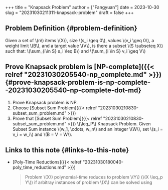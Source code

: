 +++
title = "Knapsack Problem"
author = ["Fangyuan"]
date = 2023-10-30
slug = "20231030211311-knapsack-problem"
draft = false
+++

## Problem Definition {#problem-definition}

Given a set of \\(n\\) items \\(X\\), size \\(s\_i \geq 0\\), values \\(v\_i \geq 0\\), a weight limit \\(B\\), and a target value \\(V\\), is there a subset \\(S \subseteq X\\) such that:
\\(\sum\_{i\in S} s\_i \leq B\\) and \\(\sum\_{i \in S} v\_i \geq V\\)


## Prove Knapsack problem is [NP-complete]({{< relref "20231030205540-np_complete.md" >}}) {#prove-knapsack-problem-is-np-complete--20231030205540-np-complete-dot-md}

1.  Prove Knapsack problem is NP.
2.  Choose [Subset Sum Problem]({{< relref "20231030210830-subset_sum_problem.md" >}})
3.  Prove that [Subset Sum Problem]({{< relref "20231030210830-subset_sum_problem.md" >}}) \\(\leq\_P\\) Knapsack Problem.
    Given Subset Sum instance \\(w\_1, \cdots, w\_n\\) and an integer \\(W\\), set \\(s\_i = v\_i = w\_i\\) and \\(B = V = W\\).


## Links to this note {#links-to-this-note}

-   [Poly-Time Reductions]({{< relref "20231030180040-poly_time_reductions.md" >}})

    > Problem \\(X\\) polynomial-time reduces to problem \\(Y\\) (\\(X \leq\_p Y\\)) if arbitray instances of problem \\(X\\) can be solved using
